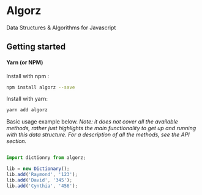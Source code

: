 # Algorz
Data Structures & Algorithms for Javascript


## Getting started

#### Yarn (or NPM)

Install with npm :
```bash
npm install algorz --save
```
Install with yarn:
```bash
yarn add algorz
```

Basic usage example below.  _Note: it does not cover all the available
methods, rather just highlights the main functionality to get up and running
with this data structure. For a description of all the methods, see the
API section._

```javascript

import dictionry from algorz;

lib = new Dictionary();
lib.add('Raymond', '123');
lib.add('David', '345');
lib.add('Cynthia', '456');

```
